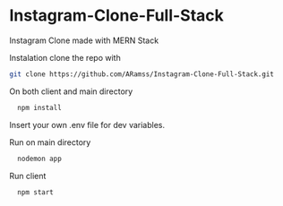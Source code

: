 # Instagram-Clone-Full-Stack
Instagram Clone made with MERN Stack

Instalation
clone the repo with 

```bash
git clone https://github.com/ARamss/Instagram-Clone-Full-Stack.git
```

On both client and main directory
```bash
  npm install
```

Insert your own .env file for dev variables. 

Run on main directory 
```bash
  nodemon app
```

Run client 
```bash
  npm start
```
